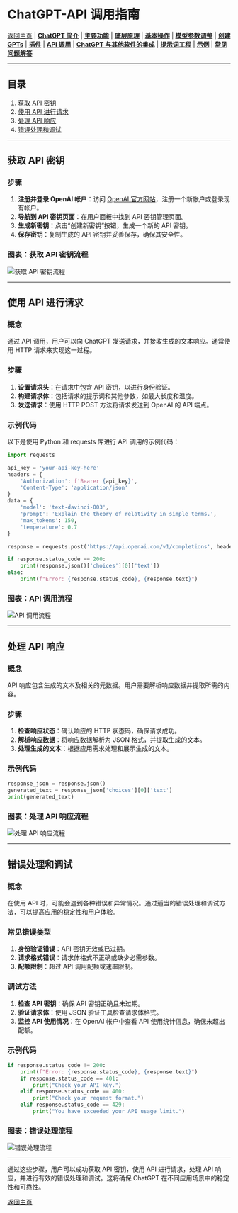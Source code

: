 # ChatGPT-API 调用指南

[返回主页](../README.md) | [**ChatGPT 简介**](ChatGPT-Introduction.md) | [**主要功能**](ChatGPT-Key%20Features.md) | [**底层原理**](ChatGPT-Underlying%20Principles.md) | [**基本操作**](ChatGPT-Basic%20Operations.md) | [**模型参数调整**](ChatGPT-Model%20Parameter%20Adjustment.md) | [**创建 GPTs**](ChatGPT-Creating%20GPTs.md) | [**插件**](ChatGPT-Plugins.md) | [**API 调用**](ChatGPT-API%20Calls.md) | [**ChatGPT 与其他软件的集成**](ChatGPT%20+%20Other%20Software.md) | [**提示词工程**](ChatGPT-Prompt%20Engineering.md) | [**示例**](ChatGPT-Examples.md) | [**常见问题解答**](ChatGPT-FAQ%20(Frequently%20Asked%20Questions).md)

---

## 目录
1. [获取 API 密钥](#获取-api-密钥)
2. [使用 API 进行请求](#使用-api-进行请求)
3. [处理 API 响应](#处理-api-响应)
4. [错误处理和调试](#错误处理和调试)

---

## 获取 API 密钥

### 步骤
1. **注册并登录 OpenAI 帐户**：访问 [OpenAI 官方网站](https://www.openai.com/)，注册一个新帐户或登录现有帐户。
2. **导航到 API 密钥页面**：在用户面板中找到 API 密钥管理页面。
3. **生成新密钥**：点击“创建新密钥”按钮，生成一个新的 API 密钥。
4. **保存密钥**：复制生成的 API 密钥并妥善保存，确保其安全性。

### 图表：获取 API 密钥流程
![获取 API 密钥流程](https://example.com/get-api-key-chart.png)

---

## 使用 API 进行请求

### 概念
通过 API 调用，用户可以向 ChatGPT 发送请求，并接收生成的文本响应。通常使用 HTTP 请求来实现这一过程。

### 步骤
1. **设置请求头**：在请求中包含 API 密钥，以进行身份验证。
2. **构建请求体**：包括请求的提示词和其他参数，如最大长度和温度。
3. **发送请求**：使用 HTTP POST 方法将请求发送到 OpenAI 的 API 端点。

### 示例代码
以下是使用 Python 和 requests 库进行 API 调用的示例代码：

```python
import requests

api_key = 'your-api-key-here'
headers = {
    'Authorization': f'Bearer {api_key}',
    'Content-Type': 'application/json'
}
data = {
    'model': 'text-davinci-003',
    'prompt': 'Explain the theory of relativity in simple terms.',
    'max_tokens': 150,
    'temperature': 0.7
}

response = requests.post('https://api.openai.com/v1/completions', headers=headers, json=data)

if response.status_code == 200:
    print(response.json()['choices'][0]['text'])
else:
    print(f"Error: {response.status_code}, {response.text}")
```

### 图表：API 调用流程
![API 调用流程](https://example.com/api-call-chart.png)

---

## 处理 API 响应

### 概念
API 响应包含生成的文本及相关的元数据。用户需要解析响应数据并提取所需的内容。

### 步骤
1. **检查响应状态**：确认响应的 HTTP 状态码，确保请求成功。
2. **解析响应数据**：将响应数据解析为 JSON 格式，并提取生成的文本。
3. **处理生成的文本**：根据应用需求处理和展示生成的文本。

### 示例代码
```python
response_json = response.json()
generated_text = response_json['choices'][0]['text']
print(generated_text)
```

### 图表：处理 API 响应流程
![处理 API 响应流程](https://example.com/handle-api-response-chart.png)

---

## 错误处理和调试

### 概念
在使用 API 时，可能会遇到各种错误和异常情况。通过适当的错误处理和调试方法，可以提高应用的稳定性和用户体验。

### 常见错误类型
1. **身份验证错误**：API 密钥无效或已过期。
2. **请求格式错误**：请求体格式不正确或缺少必需参数。
3. **配额限制**：超过 API 调用配额或速率限制。

### 调试方法
1. **检查 API 密钥**：确保 API 密钥正确且未过期。
2. **验证请求体**：使用 JSON 验证工具检查请求体格式。
3. **监控 API 使用情况**：在 OpenAI 帐户中查看 API 使用统计信息，确保未超出配额。

### 示例代码
```python
if response.status_code != 200:
    print(f"Error: {response.status_code}, {response.text}")
    if response.status_code == 401:
        print("Check your API key.")
    elif response.status_code == 400:
        print("Check your request format.")
    elif response.status_code == 429:
        print("You have exceeded your API usage limit.")
```

### 图表：错误处理流程
![错误处理流程](https://example.com/error-handling-chart.png)

---

通过这些步骤，用户可以成功获取 API 密钥，使用 API 进行请求，处理 API 响应，并进行有效的错误处理和调试。这将确保 ChatGPT 在不同应用场景中的稳定性和可靠性。

[返回主页](../README.md)
